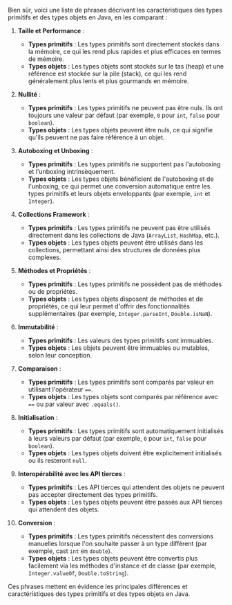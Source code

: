 Bien sûr, voici une liste de phrases décrivant les caractéristiques des types primitifs et des types objets en Java, en les comparant :

1. **Taille et Performance** :
    - **Types primitifs** : Les types primitifs sont directement stockés dans la mémoire, ce qui les rend plus rapides et plus efficaces en termes de mémoire.
    - **Types objets** : Les types objets sont stockés sur le tas (heap) et une référence est stockée sur la pile (stack), ce qui les rend généralement plus lents et plus gourmands en mémoire.

2. **Nullité** :
    - **Types primitifs** : Les types primitifs ne peuvent pas être nuls. Ils ont toujours une valeur par défaut (par exemple, `0` pour `int`, `false` pour `boolean`).
    - **Types objets** : Les types objets peuvent être nuls, ce qui signifie qu'ils peuvent ne pas faire référence à un objet.

3. **Autoboxing et Unboxing** :
    - **Types primitifs** : Les types primitifs ne supportent pas l'autoboxing et l'unboxing intrinsèquement.
    - **Types objets** : Les types objets bénéficient de l'autoboxing et de l'unboxing, ce qui permet une conversion automatique entre les types primitifs et leurs objets enveloppants (par exemple, `int` et `Integer`).

4. **Collections Framework** :
    - **Types primitifs** : Les types primitifs ne peuvent pas être utilisés directement dans les collections de Java (`ArrayList`, `HashMap`, etc.).
    - **Types objets** : Les types objets peuvent être utilisés dans les collections, permettant ainsi des structures de données plus complexes.

5. **Méthodes et Propriétés** :
    - **Types primitifs** : Les types primitifs ne possèdent pas de méthodes ou de propriétés.
    - **Types objets** : Les types objets disposent de méthodes et de propriétés, ce qui leur permet d'offrir des fonctionnalités supplémentaires (par exemple, `Integer.parseInt`, `Double.isNaN`).

6. **Immutabilité** :
    - **Types primitifs** : Les valeurs des types primitifs sont immuables.
    - **Types objets** : Les objets peuvent être immuables ou mutables, selon leur conception.

7. **Comparaison** :
    - **Types primitifs** : Les types primitifs sont comparés par valeur en utilisant l'opérateur `==`.
    - **Types objets** : Les types objets sont comparés par référence avec `==` ou par valeur avec `.equals()`.

8. **Initialisation** :
    - **Types primitifs** : Les types primitifs sont automatiquement initialisés à leurs valeurs par défaut (par exemple, `0` pour `int`, `false` pour `boolean`).
    - **Types objets** : Les types objets doivent être explicitement initialisés ou ils resteront `null`.

9. **Interopérabilité avec les API tierces** :
    - **Types primitifs** : Les API tierces qui attendent des objets ne peuvent pas accepter directement des types primitifs.
    - **Types objets** : Les types objets peuvent être passés aux API tierces qui attendent des objets.

10. **Conversion** :
    - **Types primitifs** : Les types primitifs nécessitent des conversions manuelles lorsque l'on souhaite passer à un type différent (par exemple, cast `int` en `double`).
    - **Types objets** : Les types objets peuvent être convertis plus facilement via les méthodes d'instance et de classe (par exemple, `Integer.valueOf`, `Double.toString`).

Ces phrases mettent en évidence les principales différences et caractéristiques des types primitifs et des types objets en Java.
